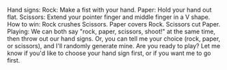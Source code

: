 Hand signs:
Rock: Make a fist with your hand.
Paper: Hold your hand out flat.
Scissors: Extend your pointer finger and middle finger in a V shape.
How to win:
Rock crushes Scissors.
Paper covers Rock.
Scissors cut Paper.
Playing: We can both say "rock, paper, scissors, shoot!" at the same time, then throw out our hand signs. Or, you can tell me your choice (rock, paper, or scissors), and I'll randomly generate mine.
Are you ready to play?  Let me know if you'd like to choose your hand sign first, or if you want me to go first.

